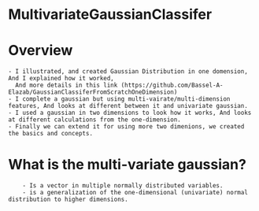 # MultivariateGaussianClassifer

# Overview 
    - I illustrated, and created Gaussian Distribution in one domension, And I explained how it worked,
      And more details in this link (https://github.com/Bassel-A-Elazab/GaussianClassiferFromScratchOneDimension)
    - I complete a gaussian but using multi-vairate/multi-dimension features, And looks at different between it and univariate gaussian.
    - I used a gaussian in two dimensions to look how it works, And looks at different calculations from the one-dimension.
    - Finally we can extend it for using more two dimenions, we created the basics and concepts.
    
# What is the multi-variate gaussian?
        
        - Is a vector in multiple normally distributed variables.
        - is a generalization of the one-dimensional (univariate) normal distribution to higher dimensions.
